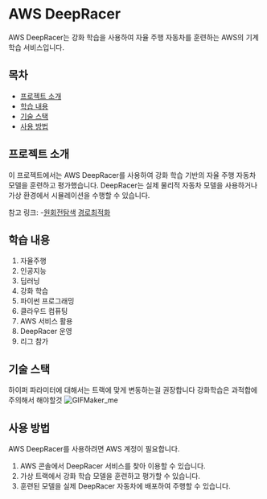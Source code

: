 # AWS DeepRacer

AWS DeepRacer는 강화 학습을 사용하여 자율 주행 자동차를 훈련하는 AWS의 기계 학습 서비스입니다.

## 목차
- [프로젝트 소개](#프로젝트-소개)
- [학습 내용](#학습-내용)
- [기술 스택](#기술-스택)
- [사용 방법](#사용-방법)

## 프로젝트 소개
이 프로젝트에서는 AWS DeepRacer를 사용하여 강화 학습 기반의 자율 주행 자동차 모델을 훈련하고 평가했습니다. DeepRacer는 실제 물리적 자동차 모델을 사용하거나 가상 환경에서 시뮬레이션을 수행할 수 있습니다.

참고 링크:
-[원회전탐색](https://falktan.medium.com/aws-deepracer-how-to-train-a-model-in-15-minutes-a07ab77fb793)
[경로최적화](https://github.com/TwoDigits/deepracer/blob/master/reward_function.py)

## 학습 내용
1. 자율주행
2. 인공지능
3. 딥러닝
4. 강화 학습
5. 파이썬 프로그래밍
6. 클라우드 컴퓨팅
7. AWS 서비스 활용
8. DeepRacer 운영
9. 리그 참가

## 기술 스택
하이퍼 파라미터에 대해서는 트랙에 맞게 변동하는걸 권장합니다
강화학습은 과적합에 주의해서 해야할것
![GIFMaker_me](https://github.com/user-attachments/assets/1b8922f5-a94d-4f53-938d-9fb40b338f46)

## 사용 방법
AWS DeepRacer를 사용하려면 AWS 계정이 필요합니다.

1. AWS 콘솔에서 DeepRacer 서비스를 찾아 이용할 수 있습니다.
2. 가상 트랙에서 강화 학습 모델을 훈련하고 평가할 수 있습니다.
3. 훈련된 모델을 실제 DeepRacer 자동차에 배포하여 주행할 수 있습니다.


